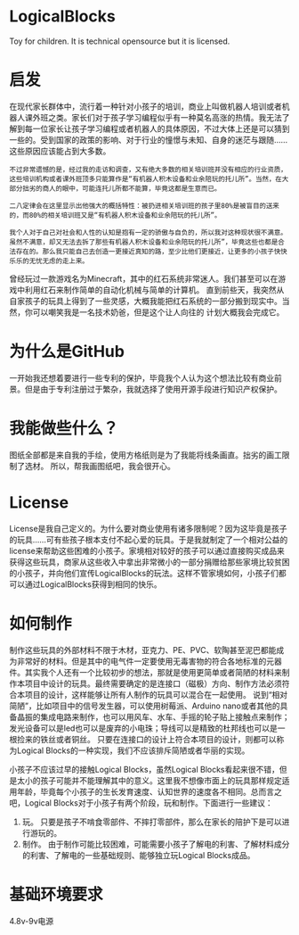 # LogicalBlocks
Toy for children. It is technical opensource but it is licensed.

# 启发

在现代家长群体中，流行着一种针对小孩子的培训，商业上叫做机器人培训或者机器人课外班之类。家长们对于孩子学习编程似乎有一种莫名高涨的热情。我无法了解到每一位家长让孩子学习编程或者机器人的具体原因，不过大体上还是可以猜到一些的。受到国家的政策的影响、对于行业的憧憬与未知、自身的迷茫与跟随……这些原因应该能占到大多数。

	不过非常遗憾的是，经过我的走访和调查，又有绝大多数的相关培训班并没有相应的行业资质，这些培训机构或者课外班顶多只能算作是“有机器人积木设备和业余陪玩的托儿所”。当然，在大部分拙劣的商人的眼中，可能连托儿所都不能算，毕竟这都是生意而已。

	二八定律会在这里显示出他强大的概括特性：被扔进相关培训班的孩子里80%是被盲目的送来的，而80%的相关培训班又是“有机器人积木设备和业余陪玩的托儿所”。

	我个人对于自己对社会和人性的认知是抱有一定的骄傲与自负的，所以我对这种现状很不满意。虽然不满意，却又无法去拆了那些有机器人积木设备和业余陪玩的托儿所”，毕竟这些也都是合法存在的。那么我只能自己去创造一更接近真知的路，至少比他们更接近，让更多的小孩子快快乐乐的无忧无虑的走上来。


曾经玩过一款游戏名为Minecraft，其中的红石系统非常迷人。我们甚至可以在游戏中利用红石来制作简单的自动化机械与简单的计算机。
直到前些天，我突然从自家孩子的玩具上得到了一些灵感，大概我能把红石系统的一部分搬到现实中。当然，你可以嘲笑我是一名技术奶爸，但是这个让人向往的
计划大概我会完成它。

# 为什么是GitHub

一开始我还想着要进行一些专利的保护，毕竟我个人认为这个想法比较有商业前景。但是由于专利注册过于繁杂，我就选择了使用开源手段进行知识产权保护。

# 我能做些什么？

图纸全部都是来自我的手绘，使用方格纸则是为了我能将线条画直。拙劣的画工限制了选材。
所以，帮我画图纸吧，我会很开心。

# License

License是我自己定义的。为什么要对商业使用有诸多限制呢？因为这毕竟是孩子的玩具……可有些孩子根本支付不起心爱的玩具。于是我就制定了一个相对公益的license来帮助这些困难的小孩子。家境相对较好的孩子可以通过直接购买成品来获得这些玩具，商家从这些收入中拿出非常微小的一部分捐赠给那些家境比较贫困的小孩子，并向他们宣传LogicalBlocks的玩法。这样不管家境如何，小孩子们都可以通过LogicalBlocks获得到相同的快乐。

# 如何制作

制作这些玩具的外部材料不限于木材，亚克力、PE、PVC、软陶甚至泥巴都能成为非常好的材料。但是其中的电气件一定要使用无毒害物的符合各地标准的元器件。其实我个人还有一个比较初步的想法，那就是使用更简单或者简陋的材料来制作本项目中设计的玩具。最终需要确定的是连接口（磁极）方向、制作方法必须符合本项目的设计，这样能够让所有人制作的玩具可以混合在一起使用。
说到“相对简陋”，比如项目中的信号发生器，可以使用树莓派、Arduino nano或者其他的具备晶振的集成电路来制作，也可以用风车、水车、手摇的轮子贴上接触点来制作；发光设备可以是led也可以是废弃的小电珠；导线可以是精致的杜邦线也可以是一根捡来的铁丝或者铜丝。
只要在连接口的设计上符合本项目的设计，则都可以称为Logical Blocks的一种实现，我们不应该排斥简陋或者华丽的实现。

小孩子不应该过早的接触Logical Blocks，虽然Logical Blocks看起来很不错，但是太小的孩子可能并不能理解其中的意义。这里我不想像市面上的玩具那样规定适用年龄，毕竟每个小孩子的生长发育速度、认知世界的速度各不相同。总而言之吧，Logical Blocks对于小孩子有两个阶段，玩和制作。下面进行一些建议：
  1. 玩。 只要是孩子不啃食零部件、不摔打零部件，那么在家长的陪护下是可以进行游玩的。
  2. 制作。 由于制作可能比较困难，可能需要小孩子了解电的利害、了解材料成分的利害、了解电的一些基础规则、能够独立玩Logical Blocks成品。

# 基础环境要求

4.8v-9v电源
